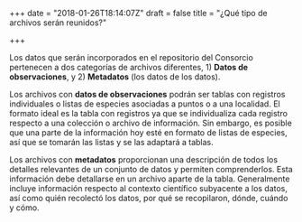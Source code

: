 +++
date = "2018-01-26T18:14:07Z"
draft = false
title = "¿Qué tipo de archivos serán reunidos?"

+++

Los datos que serán incorporados en el repositorio del Consorcio pertenecen a dos categorías de archivos diferentes, 1) __Datos de observaciones__, y 2) __Metadatos__ (los datos de los datos).

Los archivos con **datos de observaciones** podrán ser tablas con registros individuales o listas de especies asociadas a puntos o a una localidad. El formato ideal es la tabla con registros ya que se individualiza cada registro respecto a una colección o archivo de información. Sin embargo, es posible que una parte de la información hoy esté en formato de listas de especies, así que se tomarán las listas y se las adaptará a tablas. 

Los archivos con **metadatos** proporcionan una descripción de todos los detalles relevantes de un conjunto de datos y permiten comprenderlos. Esta información debe detallarse en un archivo aparte de la tabla. Generalmente incluye información respecto al contexto científico subyacente a los datos, así como quién recolectó los datos, por qué se recopilaron, dónde, cuándo y cómo. 
